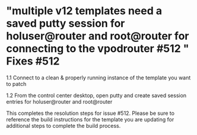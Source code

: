 # "multiple v12 templates need a saved putty session for holuser@router and root@router for connecting to the vpodrouter #512 " Fixes #512

1.1 Connect to a clean & properly running instance of the template you want to patch

1.2 From the control center desktop, open putty and create saved session entries for holuser@router and root@router

This completes the resolution steps for issue #512. Please be sure to reference the build instructions for the template you are updating for additional steps to complete the build process.